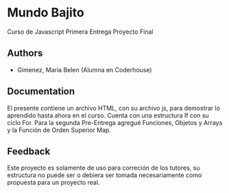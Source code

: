 # Mundo Bajito

Curso de Javascript
Primera Entrega Proyecto Final
## Authors

- Gimenez, Maria Belen (Alumna en Coderhouse)


## Documentation

El presente contiene un archivo HTML, con su archivo js, para demostrar lo aprendido hasta ahora en el curso.
Cuenta con una estructura If con su ciclo For. Para la segunda Pre-Entrega agregué Funciones, Objetos y Arrays y la Función de Orden Superior Map.

## Feedback

Este proyecto es solamente de uso para correción de los tutores, su estructura no puede ser o debiera ser tomada necesariamente como propuesta para un proyecto real.

